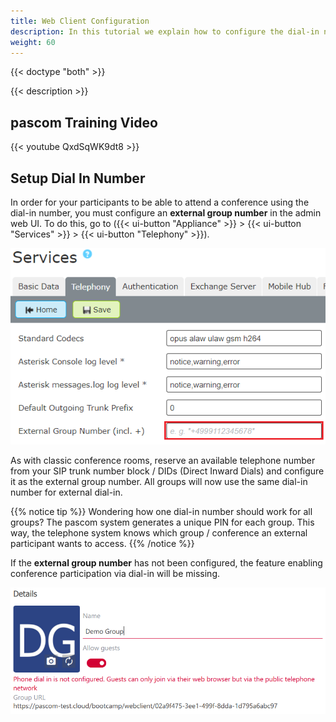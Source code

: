 ```yaml
---
title: Web Client Configuration
description: In this tutorial we explain how to configure the dial-in number of the Web Client.
weight: 60
---
```


{{< doctype "both" >}}

{{< description >}}


## pascom Training Video

{{< youtube QxdSqWK9dt8 >}} 



## Setup Dial In Number

In order for your participants to be able to attend a conference using the dial-in number, you must configure an **external group number** in the admin web UI. To do this, go to ({{< ui-button "Appliance" >}} > {{< ui-button "Services" >}} > {{< ui-button "Telephony" >}}).

![Setup Dial-in Number](set_number.en.PNG?width=60%)

As with classic conference rooms, reserve an available telephone number from your SIP trunk number block / DIDs (Direct Inward Dials) and configure it as the external group number. All groups will now use the same dial-in number for external dial-in.

{{% notice tip %}}
Wondering how one dial-in number should work for all groups? The pascom system generates a unique PIN for each group. This way, the telephone system knows which group / conference an external participant wants to access.
{{% /notice %}}

If the **external group number** has not been configured, the feature enabling conference participation via dial-in will be missing.

![No dial-in number](no_number.en.PNG?width=80%)



